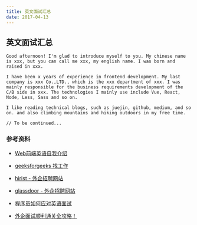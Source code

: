 ```yaml
---
title: 英文面试汇总
date: 2017-04-13
---
```


## 英文面试汇总

```
Good afternoon! I'm glad to introduce myself to you. My chinese name is xxx, but you can call me xxx, my english name. I was born and raised in xxx.

I have been x years of experience in frontend development. My last company is xxx Co.,LTD., which is the xxx department of xxx. I was mainly responsible for the business requirements development of the C/B side in xxx. The technologies I mainly use include Vue, React, Node, Less, Sass and so on.

I like reading technical blogs, such as juejin, github, medium, and so on. and also climbing mountains and hiking outdoors in my free time.

// To be continued...
```

### 参考资料

- [Web前端英语自我介绍](https://juejin.cn/post/6893486540895617031)

- [geeksforgeeks 找工作](https://practice.geeksforgeeks.org/jobs)

- [hirist - 外企招聘网站](https://www.hirist.com/c/frontend-developer-jobs.html?ref=homepagecat&pref=g4g)

- [glassdoor - 外企招聘网站](https://www.glassdoor.com/member/home/index.htm)

- [程序员如何应对英语面试](https://www.zhihu.com/question/28853435)

- [外企面试顺利通关全攻略！](https://zhuanlan.zhihu.com/p/367010672)
